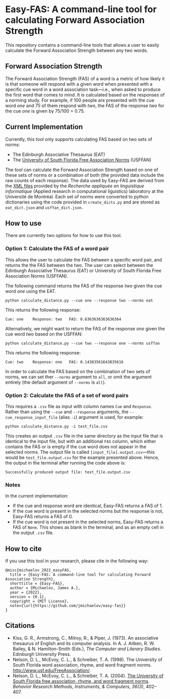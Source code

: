 # Easy-FAS: A command-line tool for calculating Forward Association Strength

This repository contains a command-line tools that allows a user to easily calculate the Forward Association Strength between any two words.


## Forward Association Strength
The Forward Association Strength (FAS) of a word is a metric of how likely it is that someone will respond with a given word when presented with a specific cue word in a word association task—i.e., when asked to produce the first word that comes to mind. It is calculated based on the responses of a norming study. For example, if 100 people are presented with the cue word *one* and 75 of them respond with *two*, the FAS of the response *two* for the cue *one* is given by 75/100 = 0.75.

## Current Implementation
Currently, this tool only supports calculating FAS based on two sets of norms:
* The Edinburgh Associative Thesaurus (EAT)
* The [University of South Florida Free Association Norms](http://w3.usf.edu/FreeAssociation/) (USFFAN)

The tool can calculate the Forward Association Strength based on one of these sets of norms or a combination of both (the provided data include the raw counts of each response). The data used by Easy-FAS are derived from the [XML files](http://rali.iro.umontreal.ca/rali/?q=en/Textual%20Resources) provided by the *Recherche appliquée en linguistique informatique* (Applied research in computational liguistics) laboratory at the Université de Montréal. Each set of norms were converted to python dictionaries using the code provided in `create_dicts.py` and are stored as `eat_dict.json` and `usffan_dict.json`.
 
## How to use

There are currently two options for how to use this tool.

### Option 1: Calculate the FAS of a word pair
This allows the user to calculate the FAS between a specific word pair, and returns the the FAS between the two. The user can select between the Edinburgh Associative Thesaurus (EAT) or University of South Florida Free Association Norms (USFFAN).

The following command returns the FAS of the response *two* given the cue word *one* using the EAT.

```
python calculate_distance.py --cue one --response two --norms eat
```

This returns the following response:

```
Cue: one	Response: two	FAS: 0.6363636363636364
```

Alternatively, we might want to return the FAS of the response *one* given the cue word *two* based on the USFFAN:

```
python calculate_distance.py --cue two --response one --norms usffan
```

This returns the following response:

```
Cue: two	Response: one	FAS: 0.14383561643835616
```
In order to calculate the FAS based on the combination of two sets of norms, we can set ther `--norms` argument to `all`, or omit the argument entirely (the default argument of `--norms` is `all`).

### Option 2: Calculate the FAS of a set of word pairs
This requires a `.csv` file as input with column names `Cue` and `Response`. Rather than using the `--cue` and `--response` arguments, the `--cue_response_input_file` (alias `-i`) argument is used, for example:
```
python calculate_distance.py -i test_file.csv 
```
This creates an output `.csv` file in the same directory as the input file that is identical to the input file, but with an additional `FAS` column, which either contains the FAS or is empty if the cue word does not appear in the selected norms. The output file is called `[input_file].output.csv`—this would be `test_file.output.csv` for the example presented above. Hence, the output in the terminal after running the code above is:

```
Successfully produced output file: test_file.output.csv
```


### Notes
In the current implementation:
* If the cue and response word are identical, Easy-FAS returns a FAS of 1.
* If the cue word is present in the selected norms but the response is not, Easy-FAS returns a FAS of 0.
* If the cue word is not present in the selected norms, Easy-FAS returns a FAS of `None`. This shows as blank in the terminal, and as an empty cell in the output `.csv` file.


## How to cite
If you use this tool in your research, please cite in the following way:

```
@misc{michaelov_2022_easyFAS,
  title = {Easy-FAS: A command-line tool for calculating Forward Association Strength},
  shorttitle = {Easy-FAS},
  author = {Michaelov, James A.},
  year = {2022},
  version = {0.1},
  copyright = {MIT License},
  note={\url{https://github.com/jmichaelov/easy-fas}}
}
```

## Citations
* Kiss, G. R., Armstrong, C., Milroy, R., & Piper, J. (1973). An associative thesaurus of English and its computer analysis. In A. J. Aitken, R. W. Bailey, & N. Hamilton-Smith (Eds.), *The Computer and Literary Studies*. Edinburgh University Press.
* Nelson, D. L., McEvoy, C. L., & Schreiber, T. A. (1998). The University of South Florida word association, rhyme, and word fragment norms. http://www.usf.edu/FreeAssociation/.
* Nelson, D. L., McEvoy, C. L., & Schreiber, T. A. (2004). [The University of South Florida free association, rhyme, and word fragment norms](https://doi.org/10.3758/BF03195588). *Behavior Research Methods, Instruments, & Computers, 36(3)*, 402–407.
